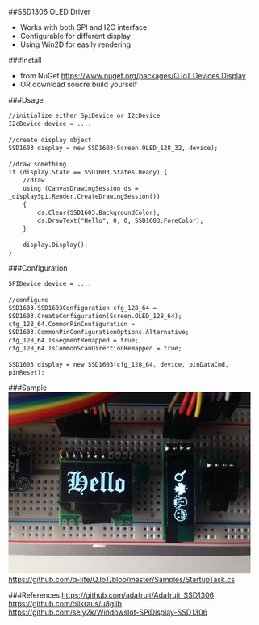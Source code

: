 ##SSD1306 OLED Driver
- Works with both SPI and I2C interface.
- Configurable for different display
- Using Win2D for easily rendering

###Install
- from NuGet https://www.nuget.org/packages/Q.IoT.Devices.Display  
- OR download soucre build yourself

###Usage
```
//initialize either SpiDevice or I2cDevice
I2cDevice device = ....

//create display object
SSD1603 display = new SSD1603(Screen.OLED_128_32, device);

//draw something 
if (display.State == SSD1603.States.Ready) {
    //draw
    using (CanvasDrawingSession ds = _displaySpi.Render.CreateDrawingSession())
    {
        ds.Clear(SSD1603.BackgroundColor);
        ds.DrawText("Hello", 0, 0, SSD1603.ForeColor);
    }
    
    display.Display();
}
```

###Configuration
```
SPIDevice device = ....

//configure
SSD1603.SSD1603Configuration cfg_128_64 = SSD1603.CreateConfiguration(Screen.OLED_128_64);
cfg_128_64.CommonPinConfiguration = SSD1603.CommonPinConfigurationOptions.Alternative;
cfg_128_64.IsSegmentRemapped = true;
cfg_128_64.IsCommonScanDirectionRemapped = true;

SSD1603 display = new SSD1603(cfg_128_64, device, pinDataCmd, pinReset);
```

###Sample
![Sapmle](sample.jpg)
https://github.com/q-life/Q.IoT/blob/master/Samples/StartupTask.cs

###References
https://github.com/adafruit/Adafruit_SSD1306  
https://github.com/olikraus/u8glib  
https://github.com/sely2k/WindowsIot-SPiDisplay-SSD1306
